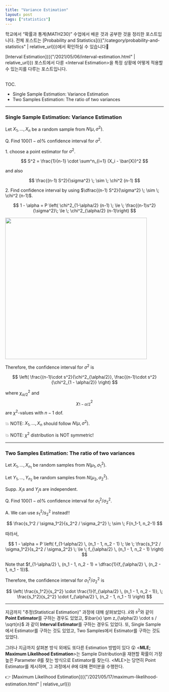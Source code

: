 ```yaml
---
title: "Variance Estimation"
layout: post
tags: ["statistics"]
---
```


학교에서 “확률과 통계(MATH230)” 수업에서 배운 것과 공부한 것을 정리한 포스트입니다. 전체 포스트는 [Probability and Statistics]({{"/category/probability-and-statistics" | relative_url}})에서 확인하실 수 있습니다🎲

[Interval Estimation]({{"/2021/05/06/interval-estimation.html" | relative_url}}) 포스트에서 다룬 \<Interval Estimation\>을 특정 상황에 어떻게 적용할 수 있는지를 다루는 포스트입니다.

<br><span class="statement-title">TOC.</span><br>

- Single Sample Estimation: Variance Estimation
- Two Samples Estimation: The ratio of two variances

<hr/>

### Single Sample Estimation: Variance Estimation

Let $X_1, \dots, X_n$ be a random sample from $N(\mu, \sigma^2)$.

Q. Find $100(1-\alpha)\%$ confidence interval for $\sigma^2$.

1\. choose a point estimator for $\sigma^2$.

$$
S^2 = \frac{1}{n-1} \cdot \sum^n_{i=1} (X_i - \bar{X})^2
$$

and also

$$
\frac{(n-1) S^2}{\sigma^2} \; \sim \; \chi^2 (n-1)
$$

2\. Find confidence interval by using $\dfrac{(n-1) S^2}{\sigma^2} \; \sim \; \chi^2 (n-1)$.

$$
1 - \alpha = P \left( \chi^2_{1-\alpha/2} (n-1) \; \le \; \frac{(n-1)s^2}{\sigma^2}\; \le \; \chi^2_{\alpha/2} (n-1)\right)
$$

<div class="img-wrapper">
<img src= "{{"/images/probability-and-statistics/chi-square-distribution.png" | relative_url }}" width=450>
</div>

Therefore, the confidence interval for $\sigma^2$ is

$$
\left( 
  \frac{(n-1)\cdot s^2}{\chi^2_{\alpha/2}},
  \frac{(n-1)\cdot s^2}{\chi^2_{1 - \alpha/2}}
\right)
$$

where $\chi^2_{\alpha/2}$ and $$\chi^2_{1-\alpha/2}$$ are $\chi^2$-values with $n-1$ dof.

💥 NOTE: $X_1, \dots, X_n$ should follow $N(\mu, \sigma^2)$.

💥 NOTE: $\chi^2$ distribution is NOT symmetric!

<hr/>

### Two Samples Estimation: The ratio of two variances

Let $X_1, \dots, X_{n_1}$ be random samples from $N(\mu_1, \sigma_1^2)$.

Let $Y_1, \dots, Y_{n_2}$ be random samples from $N(\mu_2, \sigma_2^2)$.

Supp. $X_i$s and $Y_j$s are independent.

Q. Find $100(1-\alpha)\%$ confidence interval for $\sigma_1^2 / \sigma_2^2$.

A. We can use $s_1^2 / s_2^2$ instead!!

$$
\frac{s_1^2 / \sigma_1^2}{s_2^2 / \sigma_2^2} \; \sim \; F(n_1-1, n_2-1)
$$

따라서,

$$
1 - \alpha
= P \left( f_{1-\alpha/2} \, (n_1 - 1, n_2 - 1) \; \le \; \frac{s_1^2 / \sigma_1^2}{s_2^2 / \sigma_2^2} \; \le \; f_{\alpha/2} \, (n_1 - 1, n_2 - 1) \right)
$$

Note that $f_{1-\alpha/2} \, (n_1 - 1, n_2 - 1) = \dfrac{1}{f_{\alpha/2} \, (n_2 - 1, n_1 - 1)}$.

Therefore, the confidence interval for $\sigma_1^2 / \sigma_2^2$ is

$$
\left( 
  \frac{s_1^2}{s_2^2} \cdot \frac{1}{f_{\alpha/2} \, (n_1 - 1, n_2 - 1)}, \; 
  \frac{s_1^2}{s_2^2} \cdot f_{\alpha/2} \, (n_2 - 1, n_1 - 1)
\right)
$$

<hr/>

지금까지 "추정(Statistical Estimation)" 과정에 대해 살펴보았다. $\bar{x}$와 $s^2$와 같이 **Point Estimator**를 구하는 경우도 있었고, $\bar{x} \pm z_{\alpha/2} \cdot s / \sqrt{n}$ 과 같이 **Interval Estimator**를 구하는 경우도 있었다. 또, Single Sample에서 Estimator를 구하는 것도 있었고, Two Samples에서 Estimator를 구하는 것도 있었다. 

그러나 지금까지 살펴본 방식 외에도 또다른 Estimation 방법이 있다 😲 \<**MLE; Maximum Likelihood Estimation**\>는 Sample Distribution을 재현할 확률이 가장 높은 Parameter $\theta$를 찾는 방식으로 Estimator를 찾는다. \<MLE\>는 당연히 Point Estimator를 제시하며, 그 과정에서 $\theta$에 대해 편미분을 수행한다.

👉 [Maximum Likelihood Estimation]({{"/2021/05/17/maximum-likelihood-estimation.html" | relative_url}})
